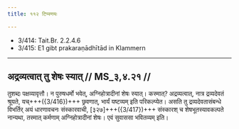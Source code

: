 ```yaml
---
title: ११२ टिप्पणयः

---
```

- 3/414: Tait.Br. 2.2.4.6
- 3/415: E1 gibt prakaraṇādhītād in Klammern

____________________________________________


## अद्रव्यत्वात् तु शेषः स्यात् // MS_३,४.२१ //
तुशब्दः पक्षव्यावृत्तौ। न पुरुषधर्मो भवेत्, अग्निहोत्रादीनां शेषः स्यात्। कस्मात्? अद्रव्यत्वात्, नात्र द्रव्यदेवतं श्रूयते, यच्+++({3/416})+++ छ्रवणात्, भार्यं यष्टव्यम् इति परिकल्प्येत। असति तु द्रव्यदेवतासंबन्धे विभर्तिर् अयं धारणावचनः संस्कारवाची, [३२७]+++({3/417})+++ संस्कारश् च शेषभूतस्यावकल्पते नान्यथा, तस्मात् कर्मणाम् अग्निहोत्रादीनां शेषः। एवं सुवाससा भवितव्यम् इति।
